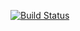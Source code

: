 [![Build Status](https://travis-ci.org/tbrowder/Foo-Bar-Perl6.svg?branch=master)](https://travis-ci.org/tbrowder/Foo-Bar-Perl6)

